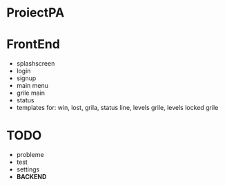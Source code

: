 # ProiectPA
# FrontEnd
- splashscreen
- login
- signup
- main menu
- grile main
- status
- templates for: win, lost, grila, status line, levels grile, levels locked grile

# TODO
- probleme
- test
- settings
- **BACKEND**
